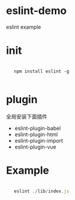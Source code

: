 # eslint-demo
 eslint example



# init

```shell

   npm install eslint -g


```

# plugin

全局安装下面插件
 - eslint-plugin-babel
 - eslint-plugin-html
 - eslint-plugin-import
 - eslint-plugin-vue

# Example

```javascript

   eslint ./lib/index.js

```

